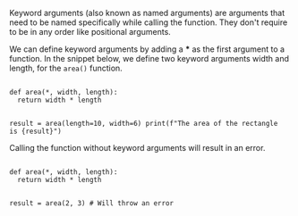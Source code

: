Keyword arguments (also known as named arguments) are arguments that need to be named specifically while calling the function. They don't require to be in any order like positional arguments.

We can define keyword arguments by adding a **\*** as the first argument to a function.  In the snippet below, we define two keyword arguments width and length,  for the `area()` function.

<Editor lang="python">
<code>
def area(*, width, length):
  return width * length

result = area(length=10, width=6)
print(f"The area of the rectangle is {result}")
</code>
</Editor>


Calling the function without keyword arguments will result in an error.

<Editor lang="python">
<code>
def area(*, width, length):
  return width * length

result = area(2, 3) # Will throw an error
</code>
</Editor>